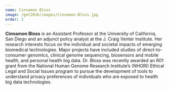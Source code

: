 ```yaml
---
name: Cinnamon Bloss
image: /get2016/images/Cinnamon-Bloss.jpg
order: 3
---
```


**Cinnamon Bloss** is an Assistant Professor at the University of California, San Diego and an adjunct policy analyst at the J. Craig Venter Institute. Her research interests focus on the individual and societal impacts of emerging biomedical technologies. Major projects have included studies of direct-to-consumer genomics, clinical genome sequencing, biosensors and mobile health, and personal health big data. Dr. Bloss was recently awarded an R01 grant from the National Human Genome Research Institute’s (NHGRI) Ethical Legal and Social Issues program to pursue the development of tools to understand privacy preferences of individuals who are exposed to health big data technologies.
